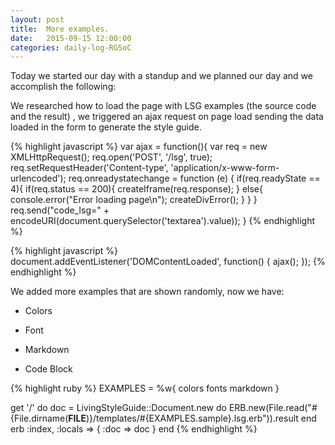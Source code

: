 ```yaml
---
layout: post
title:  More examples.
date:   2015-09-15 12:00:00
categories: daily-log-RGSoC
---
```


Today we started our day with a standup and we planned our day and we accomplish the following:

We researched how to load the page with  LSG examples (the source code and the result) , we triggered  an ajax request on page load sending the data loaded in the form to generate the style guide.

{% highlight javascript %}
var ajax = function(){
  var req = new XMLHttpRequest();
  req.open('POST', '/lsg', true);
  req.setRequestHeader('Content-type', 'application/x-www-form-urlencoded');
  req.onreadystatechange = function (e) {
    if(req.readyState == 4){
      if(req.status == 200){
        createIframe(req.response);
      }
      else{
        console.error("Error loading page\n");
        createDivError();
      }
    }
  }
  req.send("code_lsg=" + encodeURI(document.querySelector('textarea').value));
}
{% endhighlight %}

{% highlight javascript %}
document.addEventListener('DOMContentLoaded', function() {
  ajax();
});
{% endhighlight %}

We added more examples that are shown randomly, now we have:  

   - Colors  

   - Font  

   - Markdown  

   - Code Block  


{% highlight ruby %}
EXAMPLES = %w{ colors fonts markdown }

get '/' do
  doc = LivingStyleGuide::Document.new do
    ERB.new(File.read("#{File.dirname(__FILE__)}/templates/#{EXAMPLES.sample}.lsg.erb")).result
  end
  erb :index, :locals => { :doc => doc }
end
{% endhighlight %}
